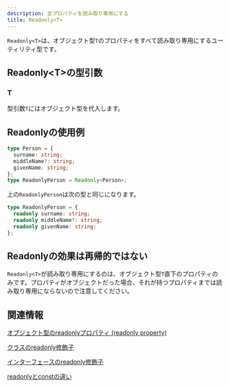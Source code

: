 ```yaml
---
description: 全プロパティを読み取り専用にする
title: Readonly<T>
---
```


`Readonly<T>`は、オブジェクト型`T`のプロパティをすべて読み取り専用にするユーティリティ型です。

## Readonly&lt;T>の型引数

### T

型引数`T`にはオブジェクト型を代入します。

## Readonlyの使用例

```ts
type Person = {
  surname: string;
  middleName?: string;
  givenName: string;
};
type ReadonlyPerson = Readonly<Person>;
```

上の`ReadonlyPerson`は次の型と同じになります。

```ts
type ReadonlyPerson = {
  readonly surname: string;
  readonly middleName?: string;
  readonly givenName: string;
};
```

## Readonlyの効果は再帰的ではない

`Readonly<T>`が読み取り専用にするのは、オブジェクト型`T`直下のプロパティのみです。プロパティがオブジェクトだった場合、それが持つプロパティまでは読み取り専用にならないので注意してください。

## 関連情報

[オブジェクト型のreadonlyプロパティ (readonly property)](../../values-types-variables/object/readonly-property.md)

[クラスのreadonly修飾子](../../object-oriented/class/readonly-modifier-in-classes.md)

[インターフェースのreadonly修飾子](../../object-oriented/interface/readonly-modifier-in-interfaces.md)

[readonlyとconstの違い](../../values-types-variables/object/readonly-vs-const.md)
